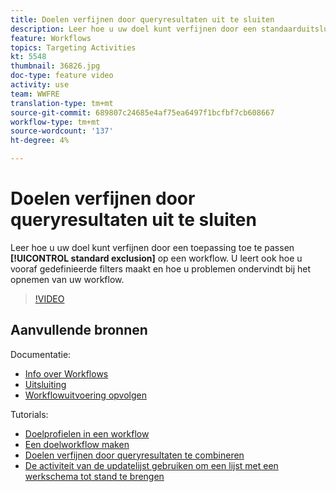 ```yaml
---
title: Doelen verfijnen door queryresultaten uit te sluiten
description: Leer hoe u uw doel kunt verfijnen door een standaarduitsluiting toe te passen op een workflow. U leert ook hoe u vooraf gedefinieerde filters maakt en hoe u problemen ondervindt bij het opnemen van uw workflow.
feature: Workflows
topics: Targeting Activities
kt: 5548
thumbnail: 36826.jpg
doc-type: feature video
activity: use
team: WWFRE
translation-type: tm+mt
source-git-commit: 689807c24685e4af75ea6497f1bcfbf7cb608667
workflow-type: tm+mt
source-wordcount: '137'
ht-degree: 4%

---
```



# Doelen verfijnen door queryresultaten uit te sluiten

Leer hoe u uw doel kunt verfijnen door een toepassing toe te passen **[!UICONTROL standard exclusion]** op een workflow. U leert ook hoe u vooraf gedefinieerde filters maakt en hoe u problemen ondervindt bij het opnemen van uw workflow.

>[!VIDEO](https://video.tv.adobe.com/v/36826?quality=12)

## Aanvullende bronnen

Documentatie:

* [Info over Workflows](https://docs.adobe.com/content/help/en/campaign-classic/using/automating-with-workflows/introduction/about-workflows.html)
* [Uitsluiting](https://docs.adobe.com/content/help/en/campaign-classic/using/automating-with-workflows/targeting-activities/exclusion.html)
* [Workflowuitvoering opvolgen](https://docs.adobe.com/content/help/en/campaign-classic/using/automating-with-workflows/monitoring-workflows/monitoring-workflow-execution.html)

Tutorials:

* [Doelprofielen in een workflow](/help/acc/getting-started/targeting-profiles-in-a-workflow.md)
* [Een doelworkflow maken](/help/acc/automating-with-workflows/creating-a-targeting-workflow.md)
* [Doelen verfijnen door queryresultaten te combineren](/help/acc/automating-with-workflows/refining-targets-by-combining-query-results.md)
* [De activiteit van de updatelijst gebruiken om een lijst met een werkschema tot stand te brengen](/help/acc/automating-with-workflows/using-the-update-list-activity.md)
